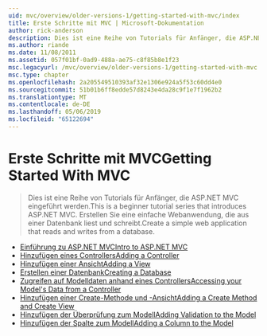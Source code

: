 ```yaml
---
uid: mvc/overview/older-versions-1/getting-started-with-mvc/index
title: Erste Schritte mit MVC | Microsoft-Dokumentation
author: rick-anderson
description: Dies ist eine Reihe von Tutorials für Anfänger, die ASP.NET MVC eingeführt werden. Erstellen Sie eine einfache Webanwendung, die aus einer Datenbank liest und schreibt.
ms.author: riande
ms.date: 11/08/2011
ms.assetid: 057f01bf-0ad9-488a-ae75-c8f85b8e1f23
msc.legacyurl: /mvc/overview/older-versions-1/getting-started-with-mvc
msc.type: chapter
ms.openlocfilehash: 2a205549510393af32e1306e924a5f53c60dd4e0
ms.sourcegitcommit: 51b01b6ff8edde57d8243e4da28c9f1e7f1962b2
ms.translationtype: MT
ms.contentlocale: de-DE
ms.lasthandoff: 05/06/2019
ms.locfileid: "65122694"
---
```

# <a name="getting-started-with-mvc"></a><span data-ttu-id="0d3b8-104">Erste Schritte mit MVC</span><span class="sxs-lookup"><span data-stu-id="0d3b8-104">Getting Started With MVC</span></span>

> <span data-ttu-id="0d3b8-105">Dies ist eine Reihe von Tutorials für Anfänger, die ASP.NET MVC eingeführt werden.</span><span class="sxs-lookup"><span data-stu-id="0d3b8-105">This is a beginner tutorial series that introduces ASP.NET MVC.</span></span> <span data-ttu-id="0d3b8-106">Erstellen Sie eine einfache Webanwendung, die aus einer Datenbank liest und schreibt.</span><span class="sxs-lookup"><span data-stu-id="0d3b8-106">Create a simple web application that reads and writes from a database.</span></span>

- [<span data-ttu-id="0d3b8-107">Einführung zu ASP.NET MVC</span><span class="sxs-lookup"><span data-stu-id="0d3b8-107">Intro to ASP.NET MVC</span></span>](getting-started-with-mvc-part1.md)
- [<span data-ttu-id="0d3b8-108">Hinzufügen eines Controllers</span><span class="sxs-lookup"><span data-stu-id="0d3b8-108">Adding a Controller</span></span>](getting-started-with-mvc-part2.md)
- [<span data-ttu-id="0d3b8-109">Hinzufügen einer Ansicht</span><span class="sxs-lookup"><span data-stu-id="0d3b8-109">Adding a View</span></span>](getting-started-with-mvc-part3.md)
- [<span data-ttu-id="0d3b8-110">Erstellen einer Datenbank</span><span class="sxs-lookup"><span data-stu-id="0d3b8-110">Creating a Database</span></span>](getting-started-with-mvc-part4.md)
- [<span data-ttu-id="0d3b8-111">Zugreifen auf Modelldaten anhand eines Controllers</span><span class="sxs-lookup"><span data-stu-id="0d3b8-111">Accessing your Model's Data from a Controller</span></span>](getting-started-with-mvc-part5.md)
- [<span data-ttu-id="0d3b8-112">Hinzufügen einer Create-Methode und -Ansicht</span><span class="sxs-lookup"><span data-stu-id="0d3b8-112">Adding a Create Method and Create View</span></span>](getting-started-with-mvc-part6.md)
- [<span data-ttu-id="0d3b8-113">Hinzufügen der Überprüfung zum Modell</span><span class="sxs-lookup"><span data-stu-id="0d3b8-113">Adding Validation to the Model</span></span>](getting-started-with-mvc-part7.md)
- [<span data-ttu-id="0d3b8-114">Hinzufügen der Spalte zum Modell</span><span class="sxs-lookup"><span data-stu-id="0d3b8-114">Adding a Column to the Model</span></span>](getting-started-with-mvc-part8.md)
